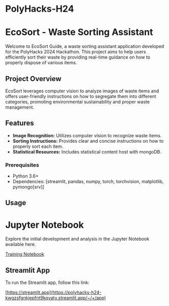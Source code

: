 # PolyHacks-H24

# EcoSort - Waste Sorting Assistant

Welcome to EcoSort Guide, a waste sorting assistant application developed for the PolyHacks 2024 Hackathon. This project aims to help users efficiently sort their waste by providing real-time guidance on how to properly dispose of various items.

## Project Overview

EcoSort leverages computer vision to analyze images of waste items and offers user-friendly instructions on how to segregate them into different categories, promoting environmental sustainability and proper waste management.

## Features

- **Image Recognition:** Utilizes computer vision to recognize waste items.
- **Sorting Instructions:** Provides clear and concise instructions on how to properly sort each item.
- **Statistical Resources:** Includes statistical content host with mongoDB.

### Prerequisites

- Python 3.6+
- Dependencies: [streamlit, pandas, numpy, torch, torchvision, matplotlib, pymongo[srv]]
  
## Usage
# Jupyter Notebook
Explore the initial development and analysis in the Jupyter Notebook available here.

[Training Notebook](hackathon-2024.ipynb)

## Streamlit App
To run the Streamlit app, follow this link:

[https://streamlit.app](https://polyhacks-h24-kwgzsfgnkjepfnt9kqvaty.streamlit.app/~/+/app)
